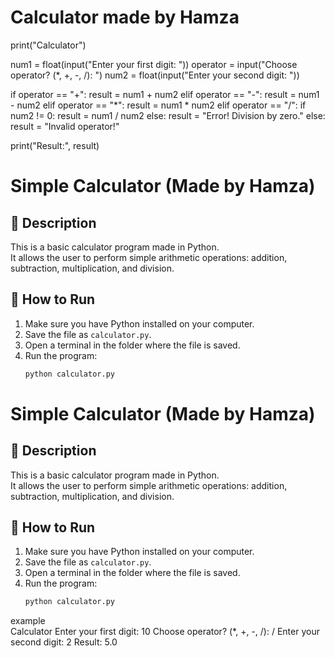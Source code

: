 # Calculator made by Hamza

print("Calculator")

num1 = float(input("Enter your first digit: "))
operator = input("Choose operator? (*, +, -, /): ")
num2 = float(input("Enter your second digit: "))

if operator == "+":
    result = num1 + num2
elif operator == "-":
    result = num1 - num2
elif operator == "*":
    result = num1 * num2
elif operator == "/":
    if num2 != 0:
        result = num1 / num2
    else:
        result = "Error! Division by zero."
else:
    result = "Invalid operator!"

print("Result:", result)

# Simple Calculator (Made by Hamza)

## 📌 Description
This is a basic calculator program made in Python.  
It allows the user to perform simple arithmetic operations: addition, subtraction, multiplication, and division.

## 🚀 How to Run
1. Make sure you have Python installed on your computer.
2. Save the file as `calculator.py`.
3. Open a terminal in the folder where the file is saved.
4. Run the program:
   ```bash
   python calculator.py
# Simple Calculator (Made by Hamza)

## 📌 Description
This is a basic calculator program made in Python.  
It allows the user to perform simple arithmetic operations: addition, subtraction, multiplication, and division.

## 🚀 How to Run
1. Make sure you have Python installed on your computer.
2. Save the file as `calculator.py`.
3. Open a terminal in the folder where the file is saved.
4. Run the program:
   ```bash
   python calculator.py
example   
Calculator
Enter your first digit: 10
Choose operator? (*, +, -, /): /
Enter your second digit: 2
Result: 5.0

















